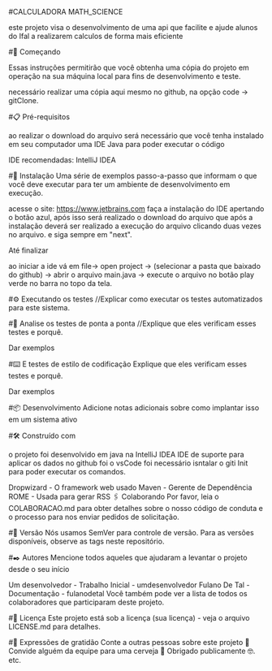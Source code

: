 #CALCULADORA MATH_SCIENCE

este projeto visa o desenvolvimento de uma api que facilite e ajude alunos do Ifal a realizarem calculos de forma mais eficiente

#🚀 Começando

Essas instruções permitirão que você obtenha uma cópia do projeto em operação na sua máquina local para fins de desenvolvimento e teste.

necessário realizar uma cópia aqui mesmo no github, na opção code -> gitClone.

#📋 Pré-requisitos

ao realizar o download do arquivo será necessário que você tenha instalado em seu computador uma IDE Java para poder executar o código

IDE recomendadas:
IntelliJ IDEA

#🔧 Instalação
Uma série de exemplos passo-a-passo que informam o que você deve executar para ter um ambiente de desenvolvimento em execução.

acesse o site: https://www.jetbrains.com faça a instalação do IDE apertando o botão azul, após isso será realizado o download do arquivo que após a instalação 
deverá ser realizado a execução do arquivo clicando duas vezes no arquivo. e siga sempre em "next".

Até finalizar

ao iniciar a ide vá em file-> open project -> (selecionar a pasta que baixado do github) -> abrir o arquivo main.java -> execute o arquivo no botão play verde no barra no topo da tela.

#⚙️ Executando os testes
//Explicar como executar os testes automatizados para este sistema.

#🔩 Analise os testes de ponta a ponta
//Explique que eles verificam esses testes e porquê.

Dar exemplos

#⌨️ E testes de estilo de codificação
Explique que eles verificam esses testes e porquê.

Dar exemplos

#📦 Desenvolvimento
Adicione notas adicionais sobre como implantar isso em um sistema ativo

#🛠️ Construído com

o projeto foi desenvolvido em java na IntelliJ IDEA
IDE de suporte para aplicar os dados no github foi o vsCode
foi necessário isntalar o giti Init para poder executar os comandos. 

Dropwizard - O framework web usado
Maven - Gerente de Dependência
ROME - Usada para gerar RSS
🖇️ Colaborando
Por favor, leia o COLABORACAO.md para obter detalhes sobre o nosso código de conduta e o processo para nos enviar pedidos de solicitação.

#📌 Versão
Nós usamos SemVer para controle de versão. Para as versões disponíveis, observe as tags neste repositório.

#✒️ Autores
Mencione todos aqueles que ajudaram a levantar o projeto desde o seu início

Um desenvolvedor - Trabalho Inicial - umdesenvolvedor
Fulano De Tal - Documentação - fulanodetal
Você também pode ver a lista de todos os colaboradores que participaram deste projeto.

#📄 Licença
Este projeto está sob a licença (sua licença) - veja o arquivo LICENSE.md para detalhes.

#🎁 Expressões de gratidão
Conte a outras pessoas sobre este projeto 📢
Convide alguém da equipe para uma cerveja 🍺
Obrigado publicamente 🤓.
etc.
